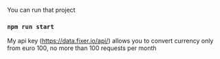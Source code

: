 You can run that project
### `npm run start`
My api key (https://data.fixer.io/api/) allows you to convert currency only from euro 100,
no more than 100 requests per month

